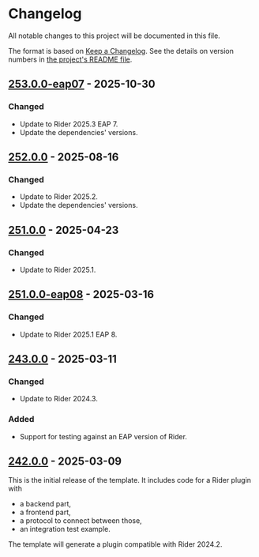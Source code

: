 Changelog
=========

All notable changes to this project will be documented in this file.

The format is based on [Keep a Changelog][keep-a-changelog]. See the details on version numbers in [the project's README file][docs.readme].

## [253.0.0-eap07] - 2025-10-30
### Changed
- Update to Rider 2025.3 EAP 7.
- Update the dependencies' versions.

## [252.0.0] - 2025-08-16
### Changed
- Update to Rider 2025.2.
- Update the dependencies' versions.

## [251.0.0] - 2025-04-23
### Changed
- Update to Rider 2025.1.

## [251.0.0-eap08] - 2025-03-16
### Changed
- Update to Rider 2025.1 EAP 8.

## [243.0.0] - 2025-03-11
### Changed
- Update to Rider 2024.3.

### Added
- Support for testing against an EAP version of Rider.

## [242.0.0] - 2025-03-09
This is the initial release of the template. It includes code for a Rider plugin with
- a backend part,
- a frontend part,
- a protocol to connect between those,
- an integration test example.

The template will generate a plugin compatible with Rider 2024.2.

[keep-a-changelog]: https://keepachangelog.com/en/1.1.0/
[docs.readme]: README.md

[242.0.0]: https://github.com/ForNeVeR/rider-plugin-template/releases/tag/v242.0.0
[243.0.0]: https://github.com/ForNeVeR/rider-plugin-template/compare/v242.0.0...v243.0.0
[251.0.0-eap08]: https://github.com/ForNeVeR/rider-plugin-template/compare/v243.0.0...v251.0.0-eap08
[251.0.0]: https://github.com/ForNeVeR/rider-plugin-template/compare/v251.0.0-eap08...v251.0.0
[252.0.0]: https://github.com/ForNeVeR/rider-plugin-template/compare/v251.0.0...v252.0.0
[253.0.0-eap07]: https://github.com/ForNeVeR/rider-plugin-template/compare/v252.0.0...v253.0.0-eap07
[Unreleased]: https://github.com/ForNeVeR/rider-plugin-template/compare/v253.0.0-eap07...HEAD
